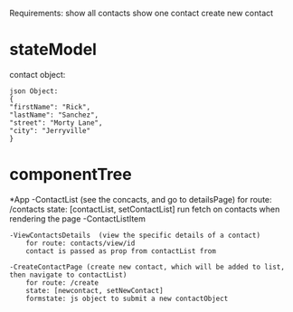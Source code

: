 Requirements:
    show all contacts
    show one contact
    create new contact

# stateModel

contact object:

    json Object:
    {
    "firstName": "Rick",
    "lastName": "Sanchez",
    "street": "Morty Lane",
    "city": "Jerryville"
    }

# componentTree

*App
    -ContactList (see the concacts, and go to detailsPage)
        for route: /contacts
        state: [contactList, setContactList]
        run fetch on contacts when rendering the page
        -ContactListItem

    -ViewContactsDetails  (view the specific details of a contact)
        for route: contacts/view/id
        contact is passed as prop from contactList from

    -CreateContactPage (create new contact, which will be added to list, 
    then navigate to contactList)
        for route: /create
        state: [newcontact, setNewContact]
        formstate: js object to submit a new contactObject
